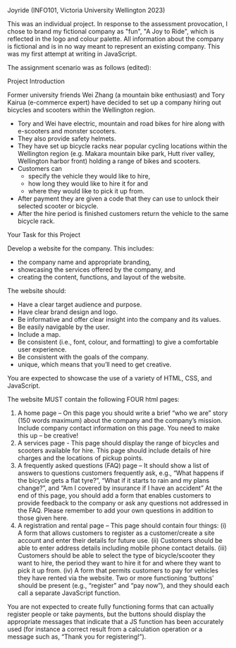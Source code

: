 Joyride (INFO101, Victoria University Wellington 2023)

This was an individual project. In response to the assessment provocation, I 
chose to brand my fictional company as "fun", "A Joy to Ride", which is 
reflected in the logo and colour palette. All information about the company is
fictional and is in no way meant to represent an existing company. This was my
first attempt at writing in JavaScript.

The assignment scenario was as follows (edited):

Project Introduction

Former university friends Wei Zhang (a mountain bike enthusiast) and Tory Kairua
(e-commerce expert) have decided to set up a company hiring out bicycles and 
scooters within the Wellington region. 
- Tory and Wei have electric, mountain and road bikes for hire along with
  e-scooters and monster scooters.
- They also provide safety helmets.
- They have set up bicycle racks near popular cycling locations within the
  Wellington region (e.g. Makara mountain bike park, Hutt river valley, Wellington
  harbor front) holding a range of bikes and scooters.
- Customers can
    - specify the vehicle they would like to hire,
    - how long they would like to hire it for and
    - where they would like to pick it up from.
- After payment they are given a code that they can use to unlock their selected
  scooter or bicycle.
- After the hire period is finished customers return the vehicle to the same
  bicycle rack.


Your Task for this Project

Develop a website for the company. This includes:
- the company name and appropriate branding,
- showcasing the services offered by the company, and
- creating the content, functions, and layout of the website.
  
The website should:
- Have a clear target audience and purpose.
- Have clear brand design and logo. 
- Be informative and offer clear insight into the company and its values.
- Be easily navigable by the user.
- Include a map.
- Be consistent (i.e., font, colour, and formatting) to give a comfortable user
  experience.
- Be consistent with the goals of the company.
- unique, which means that you’ll need to get creative.

You are expected to showcase the use of a variety of HTML, CSS, and JavaScript.

The website MUST contain the following FOUR html pages:
1. A home page – On this page you should write a brief “who we are” story (150
   words maximum) about the company and the company’s mission. Include company
   contact information on   this page. You need to make this up – be creative!
2. A services page - This page should display the range of bicycles and scooters
   available for hire. This page should include details of hire charges and the
   locations of pickup points.
3. A frequently asked questions (FAQ) page – It should show a list of answers to
   questions customers frequently ask, e.g., “What happens if the bicycle gets a
   flat tyre?”, “What if it starts to rain and my plans change?”, and “Am I covered
   by insurance if I have an accident” At the end of this page, you should add a
   form that enables customers to provide feedback to the company or ask any
   questions not addressed in the FAQ. Please remember to add your own questions
   in addition to those given here.
4. A registration and rental page – This page should contain four things:
    (i) A form that allows customers to register as a customer/create a site account
       and enter their details for future use.
    (ii) Customers should be able to enter address details including mobile phone
       contact details.
    (iii) Customers should be able to select the type of bicycle/scooter they want
       to hire, the period they want to hire it for and where they want to pick it
       up from.
    (iv) A form that permits customers to pay for vehicles they have rented via the
       website. Two or more functioning ‘buttons’ should be present (e.g., “register”
       and “pay now”), and they should each call a separate JavaScript function.
   
You are not expected to create fully functioning forms that can actually register people or take
payments, but the buttons should display the appropriate messages that indicate that a JS
function has been accurately used (for instance a correct result from a calculation operation
or a message such as, “Thank you for registering!”).
